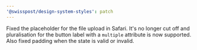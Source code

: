 ```yaml
---
'@swisspost/design-system-styles': patch
---
```


Fixed the placeholder for the file upload in Safari. It's no longer cut off and pluralisation for the button label with a `multiple` attribute is now supported. Also fixed padding when the state is valid or invalid.
